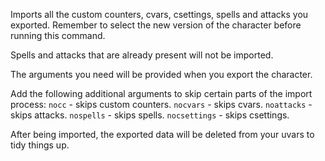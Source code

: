 Imports all the custom counters, cvars, csettings, spells and attacks you exported. Remember to select the new version of the character before running this command.

Spells and attacks that are already present will not be imported.

The arguments you need will be provided when you export the character.

Add the following additional arguments to skip certain parts of the import process:
`nocc` - skips custom counters.
`nocvars` - skips cvars.
`noattacks` - skips attacks.
`nospells` - skips spells.
`nocsettings` - skips csettings.

After being imported, the exported data will be deleted from your uvars to tidy things up.
